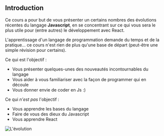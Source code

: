 ## Introduction

Ce cours a pour but de vous présenter un certains nombres des évolutions récentes du langage **Javascript**, en se concentrant sur ce qui vous sera le plus utile pour (entre autres) le développement avec React.

L'apprentissage d'un langage de programmation demande du temps et de la pratique... ce cours n'est rien de plus qu'une base de départ (peut-être une simple révision pour certains). 

Ce qui est l'objectif :
- Vous présenter quelques-unes des nouveautés incontournables du langage
- Vous aider à vous familiariser avec la façon de programmer qui en découle
- Vous donner envie de coder en Js :) 

Ce qui *n'est pas* l'objectif :
- Vous apprendre les bases du langage
- Faire de vous des dieux du Javascript
- Vous apprendre React

![L'évolution](/markdown-resources/pictures/evolution.png)

